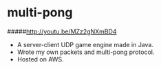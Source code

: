 multi-pong
==========
#####http://youtu.be/MZz2gNXmBD4
* A server-client UDP game engine made in Java.
* Wrote my own packets and multi-pong protocol.
* Hosted on AWS.
